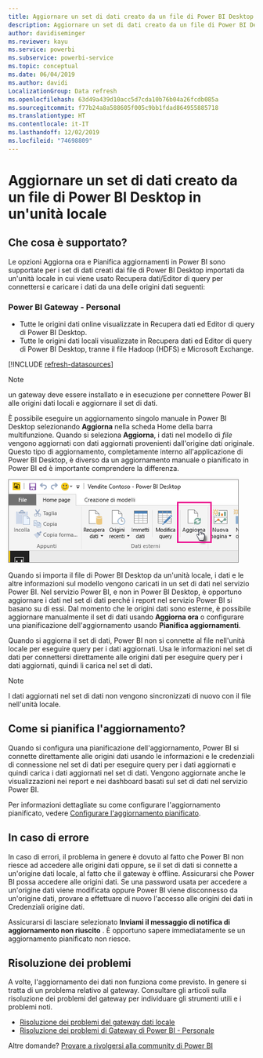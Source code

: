 ```yaml
---
title: Aggiornare un set di dati creato da un file di Power BI Desktop - locale
description: Aggiornare un set di dati creato da un file di Power BI Desktop in un'unità locale
author: davidiseminger
ms.reviewer: kayu
ms.service: powerbi
ms.subservice: powerbi-service
ms.topic: conceptual
ms.date: 06/04/2019
ms.author: davidi
LocalizationGroup: Data refresh
ms.openlocfilehash: 63d49a439d10acc5d7cda10b76b04a26fcdb085a
ms.sourcegitcommit: f77b24a8a588605f005c9bb1fdad864955885718
ms.translationtype: HT
ms.contentlocale: it-IT
ms.lasthandoff: 12/02/2019
ms.locfileid: "74698809"
---
```

# <a name="refresh-a-dataset-created-from-a-power-bi-desktop-file-on-a-local-drive"></a>Aggiornare un set di dati creato da un file di Power BI Desktop in un'unità locale

## <a name="whats-supported"></a>Che cosa è supportato?

Le opzioni Aggiorna ora e Pianifica aggiornamenti in Power BI sono supportate per i set di dati creati dai file di Power BI Desktop importati da un'unità locale in cui viene usato Recupera dati/Editor di query per connettersi e caricare i dati da una delle origini dati seguenti:

### <a name="power-bi-gateway---personal"></a>Power BI Gateway - Personal

- Tutte le origini dati online visualizzate in Recupera dati ed Editor di query di Power BI Desktop.
- Tutte le origini dati locali visualizzate in Recupera dati ed Editor di query di Power BI Desktop, tranne il file Hadoop (HDFS) e Microsoft Exchange.

<!-- Refresh Data sources-->
[!INCLUDE [refresh-datasources](./includes/refresh-datasources.md)]

> [!NOTE]
> un gateway deve essere installato e in esecuzione per connettere Power BI alle origini dati locali e aggiornare il set di dati.
>
>

È possibile eseguire un aggiornamento singolo manuale in Power BI Desktop selezionando **Aggiorna** nella scheda Home della barra multifunzione. Quando si seleziona **Aggiorna**, i dati nel modello di *file* vengono aggiornati con dati aggiornati provenienti dall'origine dati originale. Questo tipo di aggiornamento, completamente interno all'applicazione di Power BI Desktop, è diverso da un aggiornamento manuale o pianificato in Power BI ed è importante comprendere la differenza.

![Aggiorna](media/refresh-desktop-file-local-drive/pbix-refresh.png)

Quando si importa il file di Power BI Desktop da un'unità locale, i dati e le altre informazioni sul modello vengono caricati in un set di dati nel servizio Power BI. Nel servizio Power BI, e non in Power BI Desktop, è opportuno aggiornare i dati nel set di dati perché i report nel servizio Power BI si basano su di essi. Dal momento che le origini dati sono esterne, è possibile aggiornare manualmente il set di dati usando **Aggiorna ora** o configurare una pianificazione dell'aggiornamento usando **Pianifica aggiornamenti**.

Quando si aggiorna il set di dati, Power BI non si connette al file nell'unità locale per eseguire query per i dati aggiornati. Usa le informazioni nel set di dati per connettersi direttamente alle origini dati per eseguire query per i dati aggiornati, quindi li carica nel set di dati.

> [!NOTE]
> I dati aggiornati nel set di dati non vengono sincronizzati di nuovo con il file nell'unità locale.
>
>

## <a name="how-do-i-schedule-refresh"></a>Come si pianifica l'aggiornamento?

Quando si configura una pianificazione dell'aggiornamento, Power BI si connette direttamente alle origini dati usando le informazioni e le credenziali di connessione nel set di dati per eseguire query per i dati aggiornati e quindi carica i dati aggiornati nel set di dati. Vengono aggiornate anche le visualizzazioni nei report e nei dashboard basati sul set di dati nel servizio Power BI.

Per informazioni dettagliate su come configurare l'aggiornamento pianificato, vedere [Configurare l'aggiornamento pianificato](refresh-scheduled-refresh.md).

## <a name="when-things-go-wrong"></a>In caso di errore

In caso di errori, il problema in genere è dovuto al fatto che Power BI non riesce ad accedere alle origini dati oppure, se il set di dati si connette a un'origine dati locale, al fatto che il gateway è offline. Assicurarsi che Power BI possa accedere alle origini dati. Se una password usata per accedere a un'origine dati viene modificata oppure Power BI viene disconnesso da un'origine dati, provare a effettuare di nuovo l'accesso alle origini dei dati in Credenziali origine dati.

Assicurarsi di lasciare selezionato **Inviami il messaggio di notifica di aggiornamento non riuscito** . È opportuno sapere immediatamente se un aggiornamento pianificato non riesce.

## <a name="troubleshooting"></a>Risoluzione dei problemi

A volte, l'aggiornamento dei dati non funziona come previsto. In genere si tratta di un problema relativo al gateway. Consultare gli articoli sulla risoluzione dei problemi del gateway per individuare gli strumenti utili e i problemi noti.

- [Risoluzione dei problemi del gateway dati locale](service-gateway-onprem-tshoot.md)
- [Risoluzione dei problemi di Gateway di Power BI - Personale](service-admin-troubleshooting-power-bi-personal-gateway.md)

Altre domande? [Provare a rivolgersi alla community di Power BI](https://community.powerbi.com/)

